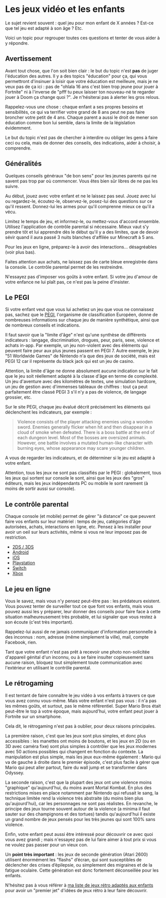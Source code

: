 # Les jeux vidéo et les enfants

Le sujet revient souvent : quel jeu pour mon enfant de X années ? Est-ce que tel jeu est adapté à son âge ? Etc.

Voici un topic pour regrouper toutes ces questions et tenter de vous aider à y répondre.

## Avertissement

Avant tout chose, que l'on soit bien clair : le but du topic n'est **pas** de juger l'éducation des autres. Il y a des topics "éducation" pour ça, qui vous permettront d'insinuer à loisir que votre éducation est meilleure, mais je ne veux pas de ça ici : pas de "ohlala 16 ans c'est bien trop jeune pour jouer à Fortnite" ni à l'inverse de "pfff tu peux laisser ton nouveau-né te regarder jouer à Doom ça change quoi ?". Je n'hésiterai pas à alerter les gros relous.

Rappelez-vous une chose : chaque enfant a ses propres besoins et sensibilités, ce qui va terrifier votre grand de 8 ans peut ne pas faire broncher votre petit de 4 ans. Chaque parent a aussi le droit de mener son éducation comme bon lui semble, dans la limite de la législation évidemment.

Le but du topic n'est pas de chercher à interdire ou obliger les gens à faire ceci ou cela, mais de donner des conseils, des indications, aider à choisir, à comprendre.

## Généralités

Quelques conseils généraux "de bon sens" pour les jeunes parents qui ne savent pas trop par où commencer. Vous êtes bien sûr libres de ne pas les suivre.

Au début, jouez avec votre enfant et ne le laissez pas seul. Jouez avec lui ou regardez-le, écoutez-le, observez-le, posez-lui des questions sur ce qu'il ressent. Donnez-lui les armes pour qu'il comprenne mieux ce qu'il a vécu.

Limitez le temps de jeu, et informez-le, ou mettez-vous d'accord ensemble. Utilisez l'application de contrôle parental si nécessaire. Mieux vaut s'y prendre tôt et lui apprendre dès le début qu'il y a des limites, que de devoir sévir quand il aura passé 3 nuits blanches d'affilée sur Minecraft à 5 ans.

Pour les jeux en ligne, préparez-le à avoir des interactions... désagréables (voir plus bas).

Faites attention aux achats, ne laissez pas de carte bleue enregistrée dans la console. Le contrôle parental permet de les restreindre.

N'essayez pas d'imposer vos goûts à votre enfant. Si votre jeu d'amour de votre enfance ne lui plaît pas, ce n'est pas la peine d'insister.

## Le PEGI

Si votre enfant veut que vous lui achetiez un jeu que vous ne connaissez pas, sachez que le [PEGI](https://pegi.info/), l'organisme de classification Européen, donne de nombreuses informations sur chaque jeu de manière synthétique, ainsi que de nombreux conseils et indications.

Il faut savoir que la "limite d'âge" n'est qu'une synthèse de différents indicateurs : langage, discrimination, drogues, peur, paris, sexe, violence et achats in-app. Par exemple, un jeu non-violent avec des éléments qui peuvent faire peur aux plus jeunes passent en PEGI 7. Autre exemple, le jeu "51 Worldwide Games" de Nintendo n'a que des jeux de société, mais est PEGI 12 car il représente du black jack qui est un jeu de casino.

Attention, la limite d'âge ne donne absolument aucune indication sur le fait que le jeu soit réellement adapté à la classe d'âge en terme de complexité. Un jeu d'aventure avec des kilomètres de textes, une simulation hardcore, un jeu de gestion avec d'immenses tableaux de chiffres : tout ça peut parfaitement être classé PEGI 3 s'il n'y a pas de violence, de langage grossier, etc.

Sur le site PEGI, chaque jeu évalué décrit précisément les éléments qui déclenchent les indicateurs, par exemple :

> Violence consists of the player attacking enemies using a wooden sword. Enemies generally flicker when hit and then disappear in a cloud of smoke when defeated. There is a boss battle at the end of each dungeon level. Most of the bosses are oversized animals. However, one battle involves a mutated human-like character with burning eyes, whose appearance may scare younger children.

A vous de regarder les indicateurs, et de déterminer si le jeu est adapté à votre enfant.

Attention, tous les jeux ne sont pas classifiés par le PEGI : globalement, tous les jeux qui sortent sur console le sont, ainsi que les jeux des "gros" éditeurs, mais les jeux indépendants PC ou mobile le sont rarement (à moins de sortir aussi sur console).

## Le contrôle parental

Chaque console (et mobile) permet de gérer "à distance" ce que peuvent faire vos enfants sur leur matériel : temps de jeu, catégories d'âge autorisées, achats, interactions en ligne, etc. Pensez à les installer pour avoir un oeil sur leurs activités, même si vous ne leur imposez pas de restriction.

- [2DS / 3DS](https://www.nintendo.fr/Assistance/Parents/Securite/Controle-parental-Nintendo-3DS/Mise-en-place-du-controle-parental-Nintendo-3DS/Mise-en-place-du-controle-parental-Nintendo-3DS-907330.html)
- [Android](https://support.google.com/googleplay/answer/1075738/?hl=fr)
- [iOS](https://support.apple.com/fr-fr/HT201304)
- [Playstation](https://www.playstation.com/fr-fr/support/account/playstation-family-account-set-up/)
- [Switch](https://www.nintendo.fr/Gamme-Nintendo-Switch/Controle-parental-de-la-Nintendo-Switch/Controle-parental-de-la-Nintendo-Switch-1183145.html)
- [Xbox](https://support.xbox.com/fr-FR/help/family-online-safety/browse)

## Le jeu en ligne

Vous le savez, mais vous n'y pensez peut-être pas : les prédateurs existent. Vous pouvez tenter de surveiller tout ce que font vos enfants, mais vous pouvez aussi les y préparer, leur donner des conseils pour faire face à cette situation malheureusement très probable, et lui signaler que vous restez à son écoute (c'est très important).

Rappelez-lui aussi de ne jamais communiquer d'information personnelle à des inconnus : nom, adresse (même simplement la ville), mail, compte Facebook, rien.

Tant que votre enfant n'est pas prêt à recevoir une photo non-solicitée d'appareil génital d'un inconnu, ou à se faire insulter copieusement sans aucune raison, bloquez tout simplement toute communication avec l'extérieur en utilisant le contrôle parental.

## Le rétrogaming

Il est tentant de faire connaître le jeu vidéo à vos enfants à travers ce que vous avez connu vous-même. Mais votre enfant n'est pas vous : il n'a pas les mêmes goûts, et surtout, pas le même référentiel. Super Mario Bros était peut-être le top à votre époque, mais aujourd'hui, votre enfant peut jouer à Fortnite sur un smartphone.

Cela dit, le rétrogaming n'est pas à oublier, pour deux raisons principales.

La première raison, c'est que les jeux sont plus simples, et donc plus accessibles : les manettes ont moins de boutons, et les jeux en 2D (ou en 3D avec caméra fixe) sont plus simples à contrôler que les jeux modernes avec 50 actions possibles qui changent en fonction du contexte. La manipulation est plus simple, mais les jeux eux-même également : Mario qui va de gauche à droite dans le premier épisode, c'est plus facile à gérer que Mario qui peut aller partout, faire du wall jump et se transformer dans Odyssey.

La seconde raison, c'est que la plupart des jeux ont une violence moins "graphique" qu'aujourd'hui, du moins avant Mortal Kombat. En plus des restrictions mises en place notamment par Nintendo qui refusait le sang, la technique limitée rend la violence très abstraite (du moins bien plus qu'aujourd'hui), car les personnages ne sont pas réalistes. En revanche, le principe des jeux tourne souvent autour de la violence (a minima il faut sauter sur des champignons et des tortues) tandis qu'aujourd'hui il existe un grand nombre de jeux pensés pour les très jeunes qui sont 100% sans violence.

Enfin, votre enfant peut aussi être intéressé pour découvrir ce avec quoi vous avez grandi ; mais n'essayez pas de lui faire aimer à tout prix si vous ne voulez pas passer pour un vieux con.

Un **point très important** : les jeux de seconde génération (Atari 2600) utilisent énormément les "flashs" d’écran, qui sont susceptibles de déclencher des crises d’épilepsie, ou simplement des migraines et de la fatigue oculaire. Cette génération est donc fortement déconseillée pour les enfants.

N'hésitez pas à vous référer à [ma liste de jeux rétro adaptés aux enfants](https://www.cosmo0.fr/retrogaming-historique-et-meilleurs-jeux/les-meilleurs-jeux-retro/les-meilleurs-jeux-pour-enfants/) pour avoir un "premier jet" d'idées de jeux rétro à leur faire découvrir.
